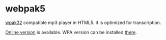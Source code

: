 webpak5
=======

[wpak32](http://www.shakemid.com/lab/wpak/wpak.html) compatible mp3 player in HTML5.
It is optimized for transcription.

[Online version](https://toyoshim.github.io/webpak5/) is available.
WPA version can be installed [there](https://toyoshim.github.io/webpak5/src/ui.html).
